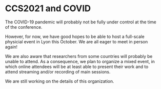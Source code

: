 # CCS2021 and COVID

The COVID-19 pandemic will probably not be fully under control at the time of the conference.

However, for now, we have good hopes to be able to host a full-scale physicial event in Lyon this October. We are all eager to meet in person again! 

We are also aware that researchers from some countries will probably be unable to attend. As a consequence, we plan to organize a mixed event, in which online attendees will be at least able to present their work and to attend streaming and/or recording of main sessions.

We are still working on the details of this organization.

